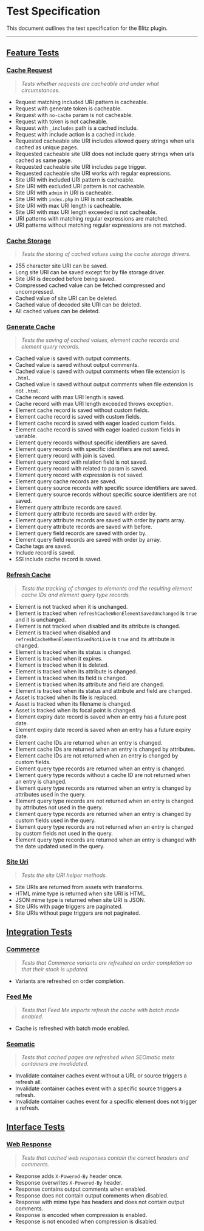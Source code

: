 # Test Specification

This document outlines the test specification for the Blitz plugin.

---

## [Feature Tests](pest/Feature)

### [Cache Request](pest/Feature/CacheRequestTest.php)

> _Tests whether requests are cacheable and under what circumstances._

- Request matching included URI pattern is cacheable.
- Request with generate token is cacheable.
- Request with `no-cache` param is not cacheable.
- Request with token is not cacheable.
- Request with `_includes` path is a cached include.
- Request with include action is a cached include.
- Requested cacheable site URI includes allowed query strings when urls cached as unique pages.
- Requested cacheable site URI does not include query strings when urls cached as same page.
- Requested cacheable site URI includes page trigger.
- Requested cacheable site URI works with regular expressions.
- Site URI with included URI pattern is cacheable.
- Site URI with excluded URI pattern is not cacheable.
- Site URI with `admin` in URI is cacheable.
- Site URI with `index.php` in URI is not cacheable.
- Site URI with max URI length is cacheable.
- Site URI with max URI length exceeded is not cacheable.
- URI patterns with matching regular expressions are matched.
- URI patterns without matching regular expressions are not matched.

### [Cache Storage](pest/Feature/CacheStorageTest.php)

> _Tests the storing of cached values using the cache storage drivers._

- 255 character site URI can be saved.
- Long site URI can be saved except for by file storage driver.
- Site URI is decoded before being saved.
- Compressed cached value can be fetched compressed and uncompressed.
- Cached value of site URI can be deleted.
- Cached value of decoded site URI can be deleted.
- All cached values can be deleted.

### [Generate Cache](pest/Feature/GenerateCacheTest.php)

> _Tests the saving of cached values, element cache records and element query records._

- Cached value is saved with output comments.
- Cached value is saved without output comments.
- Cached value is saved with output comments when file extension is `.html`.
- Cached value is saved without output comments when file extension is not `.html`.
- Cache record with max URI length is saved.
- Cache record with max URI length exceeded throws exception.
- Element cache record is saved without custom fields.
- Element cache record is saved with custom fields.
- Element cache record is saved with eager loaded custom fields.
- Element cache record is saved with eager loaded custom fields in variable.
- Element query records without specific identifiers are saved.
- Element query records with specific identifiers are not saved.
- Element query record with join is saved.
- Element query record with relation field is not saved.
- Element query record with related to param is saved.
- Element query record with expression is not saved.
- Element query cache records are saved.
- Element query source records with specific source identifiers are saved.
- Element query source records without specific source identifiers are not saved.
- Element query attribute records are saved.
- Element query attribute records are saved with order by.
- Element query attribute records are saved with order by parts array.
- Element query attribute records are saved with before.
- Element query field records are saved with order by.
- Element query field records are saved with order by array.
- Cache tags are saved.
- Include record is saved.
- SSI include cache record is saved.

### [Refresh Cache](pest/Feature/RefreshCacheTest.php)

> _Tests the tracking of changes to elements and the resulting element cache IDs and element query type records._

- Element is not tracked when it is unchanged.
- Element is tracked when `refreshCacheWhenElementSavedUnchanged` is `true` and it is unchanged.
- Element is not tracked when disabled and its attribute is changed.
- Element is tracked when disabled and `refreshCacheWhenElementSavedNotLive` is `true` and its attribute is changed.
- Element is tracked when its status is changed.
- Element is tracked when it expires.
- Element is tracked when it is deleted.
- Element is tracked when its attribute is changed.
- Element is tracked when its field is changed.
- Element is tracked when its attribute and field are changed.
- Element is tracked when its status and attribute and field are changed.
- Asset is tracked when its file is replaced.
- Asset is tracked when its filename is changed.
- Asset is tracked when its focal point is changed.
- Element expiry date record is saved when an entry has a future post date.
- Element expiry date record is saved when an entry has a future expiry date.
- Element cache IDs are returned when an entry is changed.
- Element cache IDs are returned when an entry is changed by attributes.
- Element cache IDs are not returned when an entry is changed by custom fields.
- Element query type records are returned when an entry is changed.
- Element query type records without a cache ID are not returned when an entry is changed.
- Element query type records are returned when an entry is changed by attributes used in the query.
- Element query type records are not returned when an entry is changed by attributes not used in the query.
- Element query type records are returned when an entry is changed by custom fields used in the query.
- Element query type records are not returned when an entry is changed by custom fields not used in the query.
- Element query type records are returned when an entry is changed with the date updated used in the query.

### [Site Uri](pest/Feature/SiteUriTest.php)

> _Tests the site URI helper methods._

- Site URIs are returned from assets with transforms.
- HTML mime type is returned when site URI is HTML.
- JSON mime type is returned when site URI is JSON.
- Site URIs with page triggers are paginated.
- Site URIs without page triggers are not paginated.

## [Integration Tests](pest/Integration)

### [Commerce](pest/Integration/CommerceTest.php)

> _Tests that Commerce variants are refreshed on order completion so that their stock is updated._

- Variants are refreshed on order completion.

### [Feed Me](pest/Integration/FeedMeTest.php)

> _Tests that Feed Me imports refresh the cache with batch mode enabled._

- Cache is refreshed with batch mode enabled.

### [Seomatic](pest/Integration/SeomaticTest.php)

> _Tests that cached pages are refreshed when SEOmatic meta containers are invalidated._

- Invalidate container caches event without a URL or source triggers a refresh all.
- Invalidate container caches event with a specific source triggers a refresh.
- Invalidate container caches event for a specific element does not trigger a refresh.

## [Interface Tests](pest/Interface)

### [Web Response](pest/Interface/WebResponseTest.php)

> _Tests that cached web responses contain the correct headers and comments._

- Response adds `X-Powered-By` header once.
- Response overwrites `X-Powered-By` header.
- Response contains output comments when enabled.
- Response does not contain output comments when disabled.
- Response with mime type has headers and does not contain output comments.
- Response is encoded when compression is enabled.
- Response is not encoded when compression is disabled.
